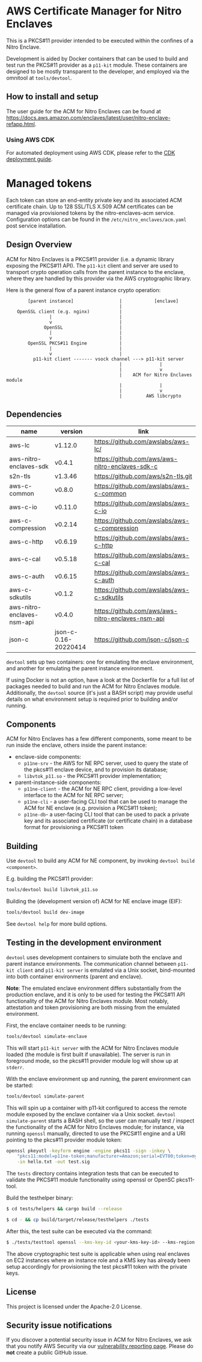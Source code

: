 # AWS Certificate Manager for Nitro Enclaves

This is a PKCS#11 provider intended to be executed within the confines of a
Nitro Enclave.

Development is aided by Docker containers that can be used to build and test
run the PKCS#11 provider as a `p11-kit` module. These containers are designed to
be mostly transparent to the developer, and employed via the omnitool at
`tools/devtool`.

## How to install and setup

The user guide for the ACM for Nitro Enclaves can be found at https://docs.aws.amazon.com/enclaves/latest/user/nitro-enclave-refapp.html.

### Using AWS CDK

For automated deployment using AWS CDK, please refer to the [CDK deployment guide](cdk/README.md).

# Managed tokens

Each token can store an end-entity private key and its associated ACM certificate chain. Up to 128 SSL/TLS X.509 ACM certificates can be managed via provisioned tokens by the nitro-enclaves-acm service.
Configuration options can be found in the `/etc/nitro_enclaves/acm.yaml` post service installation.

## Design Overview

ACM for Nitro Enclaves is a PKCS#11 provider (i.e. a dynamic library exposing the
PKCS#11 API). The `p11-kit` client and server are used to transport crypto
operation calls from the parent instance to the enclave, where they are handled
by this provider via the AWS cryptographic library.

Here is the general flow of a parent instance crypto operation:

```
        [parent instance]                 |            [enclave]
                                          |
    OpenSSL client (e.g. nginx)           |
                |                         |
                v                         |
              OpenSSL                     |
                |                         |
                v                         |
        OpenSSL PKCS#11 Engine            |
                |                         |
                v                         |
          p11-kit client ------- vsock channel ---> p11-kit server
                                          |              |
                                          |              v
                                          |    ACM for Nitro Enclaves module
                                          |              |
                                          |              v
                                          |	        AWS libcrypto
```

## Dependencies

| name                       | version              | link                                              |
|----------------------------|----------------------|---------------------------------------------------|
| aws-lc                     | v1.12.0              | https://github.com/awslabs/aws-lc/                |
| aws-nitro-enclaves-sdk     | v0.4.1               | https://github.com/aws/aws-nitro-enclaves-sdk-c   |
| s2n-tls                    | v1.3.46              | https://github.com/aws/s2n-tls.git                |
| aws-c-common               | v0.8.0               | https://github.com/awslabs/aws-c-common           |
| aws-c-io                   | v0.11.0              | https://github.com/awslabs/aws-c-io               |
| aws-c-compression          | v0.2.14              | https://github.com/awslabs/aws-c-compression      |
| aws-c-http                 | v0.6.19              | https://github.com/awslabs/aws-c-http             |
| aws-c-cal                  | v0.5.18              | https://github.com/awslabs/aws-c-cal              |
| aws-c-auth                 | v0.6.15              | https://github.com/awslabs/aws-c-auth             |
| aws-c-sdkutils             | v0.1.2               | https://github.com/awslabs/aws-c-sdkutils         |
| aws-nitro-enclaves-nsm-api | v0.4.0               | https://github.com/aws/aws-nitro-enclaves-nsm-api |
| json-c                     | json-c-0.16-20220414 | https://github.com/json-c/json-c                  |

`devtool` sets up two containers: one for emulating the enclave environment,
and another for emulating the parent instance environment.

If using Docker is not an option, have a look at the Dockerfile for a full list
of packages needed to build and run the ACM for Nitro Enclaves module. Additionally,
the `devtool` source (it's just a BASH script) may provide useful details on what
environment setup is required prior to building and/or running.

## Components

ACM for Nitro Enclaves has a few different components, some meant to be run inside the enclave,
others inside the parent instance:
- enclave-side components:
  - `p11ne-srv` - the AWS for NE RPC server, used to query the state of the pkcs#11 enclave
                  device, and to provision its database;
  - `libvtok_p11.so` - the PKCS#11 provider implementation;
- parent-instance-side components:
  - `p11ne-client` - the ACM for NE RPC client, providing a low-level interface to
                     the ACM for NE RPC server;
  - `p11ne-cli` - a user-facing CLI tool that can be used to manage the
                  ACM for NE enclave (e.g. provision a PKCS#11 token);
  - `p11ne-db`- a user-facing CLI tool that can be used to pack a private key and
                its associated certificate (or certificate chain) in a database format
				for provisioning a PKCS#11 token

## Building

Use `devtool` to build any ACM for NE component, by invoking `devtool build <component>`.

E.g. building the PKCS#11 provider:

```bash
tools/devtool build libvtok_p11.so
```

Building the (development version of) ACM for NE enclave image (EIF):

```bash
tools/devtool build dev-image
```

See `devtool help` for more build options.

## Testing in the development environment

`devtool` uses development containers to simulate both the enclave and
parent instance environments. The communication channel between `p11-kit
client` and `p11-kit server` is emulated via a Unix socket, bind-mounted into
both container environments (parent and enclave).

**Note**: The emulated enclave environment differs substantially from the
production enclave, and it is only to be used for testing the PKCS#11 API
functionality of the ACM for Nitro Enclaves module. Most notably, attestation and token
provisioning are both missing from the emulated environment.

First, the enclave container needs to be running:

```bash
tools/devtool simulate-enclave
```

This will start `p11-kit server` with the ACM for Nitro Enclaves module loaded (the
module is first built if unavailable). The server is run in foreground mode, so
the pkcs#11 provider module log will show up at `stderr`.

With the enclave environment up and running, the parent environment can be
started:

```bash
tools/devtool simulate-parent
```

This will spin up a container with p11-kit configured to access the remote
module exposed by the enclave container via a Unix socket.
`devtool simulate-parent` starts a BASH shell, so the user can manually test /
inspect the functionality of the ACM for Nitro Enclaves module; for instance, via
running `openssl` manually, directed to use the PKCS#11 engine and a URI
pointing to the pkcs#11 provider module token:

```bash
openssl pkeyutl -keyform engine -engine pkcs11 -sign -inkey \
	"pkcs11:model=p11ne-token;manufacturer=Amazon;serial=EVT00;token=my-token-label;id=%52;type=private" \
	-in hello.txt -out test.sig
```

The `tests` directory contains integration tests that can be executed to
validate the PKCS#11 module functionality using openssl or OpenSC pkcs11-tool.

Build the testhelper binary:
```bash
$ cd tests/helpers && cargo build --release

$ cd - && cp build/target/release/testhelpers ./tests
```
After this, the test suite can be executed via the command:
```bash
$ ./tests/testtool openssl --kms-key-id <your-kms-key-id> --kms-region <your-kms-key-region>

```
The above cryptographic test suite is applicable when using real enclaves on EC2 instances
where an instance role and a KMS key has already been setup accordingly for provisioning the
test pkcs#11 token with the private keys.

## License

This project is licensed under the Apache-2.0 License.

## Security issue notifications

If you discover a potential security issue in ACM for Nitro Enclaves, we ask that you notify AWS
Security via our
[vulnerability reporting page](https://aws.amazon.com/security/vulnerability-reporting/).
Please do **not** create a public GitHub issue.

